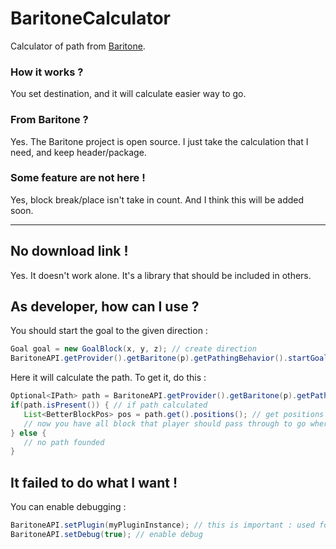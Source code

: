 # BaritoneCalculator
Calculator of path from [Baritone](https://github.com/cabaletta/baritone).

### How it works ?

You set destination, and it will calculate easier way to go.

### From Baritone ?

Yes. The Baritone project is open source. I just take the calculation that I need, and keep header/package.

### Some feature are not here !

Yes, block break/place isn't take in count. And I think this will be added soon.

---
## No download link !

Yes. It doesn't work alone. It's a library that should be included in others.

## As developer, how can I use ?

You should start the goal to the given direction :

```java
Goal goal = new GoalBlock(x, y, z); // create direction
BaritoneAPI.getProvider().getBaritone(p).getPathingBehavior().startGoal(p, goal); // start goal
```
Here it will calculate the path. To get it, do this :
```java
Optional<IPath> path = BaritoneAPI.getProvider().getBaritone(p).getPathingBehavior().getPath(); // get optional path
if(path.isPresent()) { // if path calculated
   List<BetterBlockPos> pos = path.get().positions(); // get positions
   // now you have all block that player should pass through to go where he wants
} else {
   // no path founded
}
```

## It failed to do what I want !

You can enable debugging :
```java
BaritoneAPI.setPlugin(myPluginInstance); // this is important : used for logger
BaritoneAPI.setDebug(true); // enable debug
```
